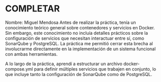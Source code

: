 # COMPLETAR  
Nombre: Miguel Mendosa
Antes de realizar la práctica, tenía un conocimiento teórico general sobre contenedores y servicios en Docker. Sin embargo, este conocimiento no incluía detalles prácticos sobre la configuración de servicios que necesitan interactuar entre sí, como SonarQube y PostgreSQL. La práctica me permitió cerrar esta brecha al involucrarme directamente en la implementación de un sistema funcional con ambas herramientas.

A lo largo de la práctica, aprendí a estructurar un archivo docker-compose.yml para definir múltiples servicios que trabajen en conjunto, lo que incluye tanto la configuración de SonarQube como de PostgreSQL.
